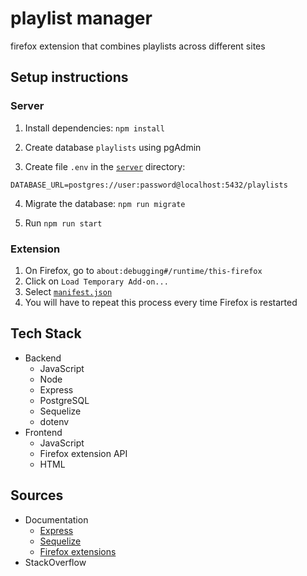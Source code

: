 # playlist manager

firefox extension that combines playlists across different sites

## Setup instructions

### Server

1. Install dependencies: `npm install`

2. Create database `playlists` using pgAdmin

3. Create file `.env` in the [`server`](server/) directory:

```
DATABASE_URL=postgres://user:password@localhost:5432/playlists
```

4. Migrate the database: `npm run migrate`

5. Run `npm run start`

### Extension

1. On Firefox, go to `about:debugging#/runtime/this-firefox`
2. Click on `Load Temporary Add-on...`
3. Select [`manifest.json`](extension/manifest.json)
4. You will have to repeat this process every time Firefox is restarted

## Tech Stack

- Backend
  - JavaScript
  - Node
  - Express
  - PostgreSQL
  - Sequelize
  - dotenv
- Frontend
  - JavaScript
  - Firefox extension API
  - HTML

## Sources

- Documentation
  - [Express](https://expressjs.com/en/guide/routing.html)
  - [Sequelize](https://sequelize.org/docs/v6/)
  - [Firefox extensions](https://developer.mozilla.org/en-US/docs/Mozilla/Add-ons/WebExtensions)
- StackOverflow
